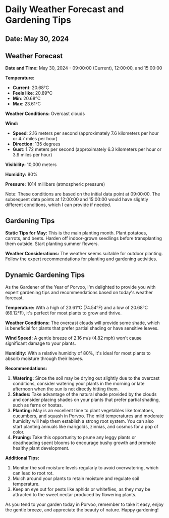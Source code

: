 # Daily Weather Forecast and Gardening Tips
## Date: May 30, 2024

## Weather Forecast
**Date and Time:** May 30, 2024 - 09:00:00 (Current), 12:00:00, and 15:00:00

**Temperature:**
* **Current**: 20.68°C
* **Feels like**: 20.89°C
* **Min**: 20.68°C
* **Max**: 23.61°C

**Weather Conditions:** Overcast clouds

**Wind:**
* **Speed**: 2.16 meters per second (approximately 7.6 kilometers per hour or 4.7 miles per hour)
* **Direction**: 135 degrees
* **Gust**: 1.72 meters per second (approximately 6.3 kilometers per hour or 3.9 miles per hour)

**Visibility:** 10,000 meters

**Humidity:** 80%

**Pressure:** 1014 millibars (atmospheric pressure)

Note: These conditions are based on the initial data point at 09:00:00. The subsequent data points at 12:00:00 and 15:00:00 would have slightly different conditions, which I can provide if needed.
## Gardening Tips
**Static Tips for May:**
This is the main planting month. Plant potatoes, carrots, and beets. Harden off indoor-grown seedlings before transplanting them outside. Start planting summer flowers.

**Weather Considerations:**
The weather seems suitable for outdoor planting. Follow the expert recommendations for planting and gardening activities.
## Dynamic Gardening Tips
As the Gardener of the Year of Porvoo, I'm delighted to provide you with expert gardening tips and recommendations based on today's weather forecast.

**Temperature:** With a high of 23.61°C (74.54°F) and a low of 20.68°C (69.12°F), it's perfect for most plants to grow and thrive.

**Weather Conditions:** The overcast clouds will provide some shade, which is beneficial for plants that prefer partial shading or have sensitive leaves.

**Wind Speed:** A gentle breeze of 2.16 m/s (4.82 mph) won't cause significant damage to your plants.

**Humidity:** With a relative humidity of 80%, it's ideal for most plants to absorb moisture through their leaves.

**Recommendations:**

1. **Watering:** Since the soil may be drying out slightly due to the overcast conditions, consider watering your plants in the morning or late afternoon when the sun is not directly hitting them.
2. **Shades:** Take advantage of the natural shade provided by the clouds and consider placing shades on your plants that prefer partial shading, such as ferns or hostas.
3. **Planting:** May is an excellent time to plant vegetables like tomatoes, cucumbers, and squash in Porvoo. The mild temperatures and moderate humidity will help them establish a strong root system. You can also start planting annuals like marigolds, zinnias, and cosmos for a pop of color.
4. **Pruning:** Take this opportunity to prune any leggy plants or deadheading spent blooms to encourage bushy growth and promote healthy plant development.

**Additional Tips:**

1. Monitor the soil moisture levels regularly to avoid overwatering, which can lead to root rot.
2. Mulch around your plants to retain moisture and regulate soil temperature.
3. Keep an eye out for pests like aphids or whiteflies, as they may be attracted to the sweet nectar produced by flowering plants.

As you tend to your garden today in Porvoo, remember to take it easy, enjoy the gentle breeze, and appreciate the beauty of nature. Happy gardening!
